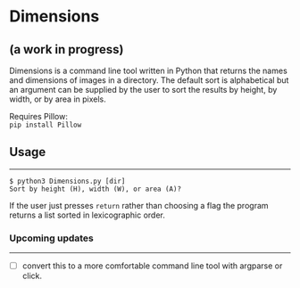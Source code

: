 # Dimensions
## (a work in progress)
Dimensions is a command line tool written in Python that returns the names and dimensions of images in a directory. The default sort is alphabetical but an argument can be supplied by the user to sort the results by height, by width, or by area in pixels.

Requires Pillow:  
`pip install Pillow`


## Usage
--------
`$ python3 Dimensions.py [dir]`  
`Sort by height (H), width (W), or area (A)?`  

If the user just presses `return` rather than choosing a flag the program returns a list sorted in lexicographic order.

### Upcoming updates
-------------------
- [ ] convert this to a more comfortable command line tool with argparse or click.
